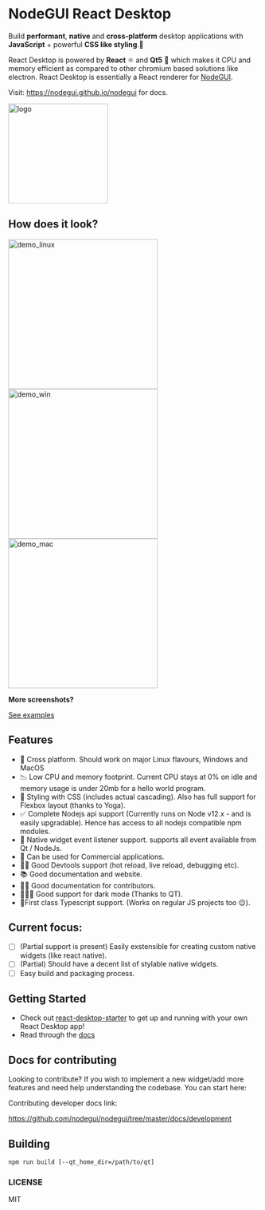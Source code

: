 # NodeGUI React Desktop

Build **performant**, **native** and **cross-platform** desktop applications with **JavaScript** + powerful **CSS like styling**.🚀

React Desktop is powered by **React** ⚛️ and **Qt5** 💚 which makes it CPU and memory efficient as compared to other chromium based solutions like electron. React Desktop is essentially a React renderer for [NodeGUI](https://github.com/nodegui/nodegui).

Visit: https://nodegui.github.io/nodegui for docs.

<img alt="logo" src="https://github.com/nodegui/nodegui/raw/master/extras/logo/nodegui.png" height="200" />

## How does it look?

<div style="display:inline; margin: 0 auto;">
<img alt="demo_linux" src="https://github.com/nodegui/nodegui/raw/master/examples/calculator/calculator_linux.png" height="300" />
<img alt="demo_win" src="https://github.com/nodegui/nodegui/raw/master/examples/calculator/calculator_win.jpg" height="300" />
<img alt="demo_mac" src="https://github.com/nodegui/nodegui/raw/master/examples/calculator/calculator_mac.png" height="300" />
</div>

**More screenshots?**

[See examples](https://github.com/nodegui/react-desktop/tree/master/examples/)

## Features

- 🧬 Cross platform. Should work on major Linux flavours, Windows and MacOS
- 📉 Low CPU and memory footprint. Current CPU stays at 0% on idle and memory usage is under 20mb for a hello world program.
- 💅 Styling with CSS (includes actual cascading). Also has full support for Flexbox layout (thanks to Yoga).
- ✅ Complete Nodejs api support (Currently runs on Node v12.x - and is easily upgradable). Hence has access to all nodejs compatible npm modules.
- 🎪 Native widget event listener support. supports all event available from Qt / NodeJs.
- 💸 Can be used for Commercial applications.
- 🕵️‍♂️ Good Devtools support (hot reload, live reload, debugging etc).
- 📚 Good documentation and website.
- 🧙‍♂️ Good documentation for contributors.
- 🦹🏻‍♀️ Good support for dark mode (Thanks to QT).
- 🏅First class Typescript support. (Works on regular JS projects too 😉).

## Current focus:

- [ ] (Partial support is present) Easily exstensible for creating custom native widgets (like react native).
- [ ] (Partial) Should have a decent list of stylable native widgets.
- [ ] Easy build and packaging process.

## Getting Started

- Check out [react-desktop-starter](https://github.com/nodegui/react-desktop-starter) to get up and running with your own React Desktop app!
- Read through the [docs](https://nodegui.github.io/nodegui)

## Docs for contributing

Looking to contribute? If you wish to implement a new widget/add more features and need help understanding the codebase. You can start here:

Contributing developer docs link:

https://github.com/nodegui/nodegui/tree/master/docs/development

## Building

`npm run build [--qt_home_dir=/path/to/qt]`

### LICENSE

MIT
